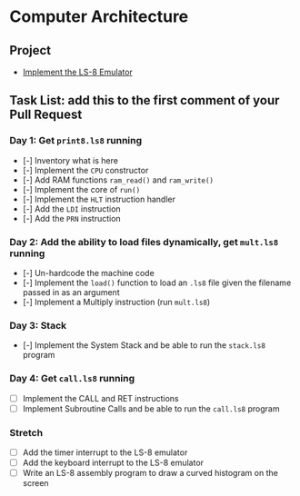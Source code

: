 # Computer Architecture

## Project

- [Implement the LS-8 Emulator](ls8/)

## Task List: add this to the first comment of your Pull Request

### Day 1: Get `print8.ls8` running

- [-] Inventory what is here
- [-] Implement the `CPU` constructor
- [-] Add RAM functions `ram_read()` and `ram_write()`
- [-] Implement the core of `run()`
- [-] Implement the `HLT` instruction handler
- [-] Add the `LDI` instruction
- [-] Add the `PRN` instruction

### Day 2: Add the ability to load files dynamically, get `mult.ls8` running

- [-] Un-hardcode the machine code
- [-] Implement the `load()` function to load an `.ls8` file given the filename
  passed in as an argument
- [-] Implement a Multiply instruction (run `mult.ls8`)

### Day 3: Stack

- [-] Implement the System Stack and be able to run the `stack.ls8` program

### Day 4: Get `call.ls8` running

- [ ] Implement the CALL and RET instructions
- [ ] Implement Subroutine Calls and be able to run the `call.ls8` program

### Stretch

- [ ] Add the timer interrupt to the LS-8 emulator
- [ ] Add the keyboard interrupt to the LS-8 emulator
- [ ] Write an LS-8 assembly program to draw a curved histogram on the screen

